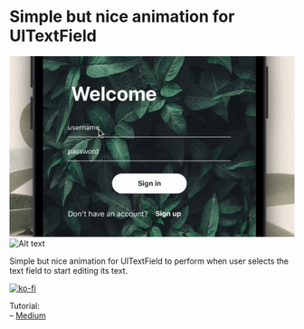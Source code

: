 # Simple but nice animation for UITextField


![ Alt text](textfield-animation-zoom.gif) [](textfield-animation-zoom.gif)
![ Alt text](textfield-animation.gif) [](textfield-animation.gif)

Simple but nice animation for UITextField to perform when user selects the text field to start editing its text.


[![ko-fi](https://ko-fi.com/img/githubbutton_sm.svg)](https://ko-fi.com/F1F36G9EI)

Tutorial: <br>
– [Medium](https://www.youtube.com/watch?v=fV6V4R-Fvjs&t=5s)
